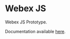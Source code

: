 # Webex JS

Webex JS Prototype.

Documentation available [here](https://interactivetimmy.github.io/webex-js/).
